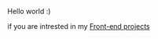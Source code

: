 Hello world :)

if you are intrested in my 
<a href="https://mahdizamanian.onrender.com/">Front-end projects</a>
